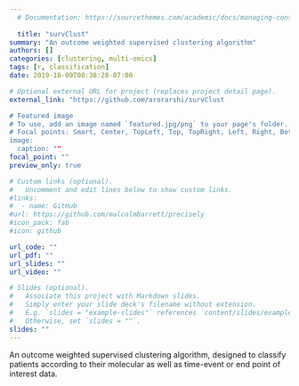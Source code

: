 ```yaml
---
  # Documentation: https://sourcethemes.com/academic/docs/managing-content/
  
  title: "survClust"
summary: "An outcome weighted supervised clustering algorithm"
authors: []
categories: [clustering, multi-omics]
tags: [r, classification]
date: 2019-10-09T08:38:28-07:00

# Optional external URL for project (replaces project detail page).
external_link: "https://github.com/arorarshi/survClust

# Featured image
# To use, add an image named `featured.jpg/png` to your page's folder.
# Focal points: Smart, Center, TopLeft, Top, TopRight, Left, Right, BottomLeft, Bottom, BottomRight.
image:
  caption: ""
focal_point: ""
preview_only: true

# Custom links (optional).
#   Uncomment and edit lines below to show custom links.
#links:
#  - name: GitHub
#url: https://github.com/malcolmbarrett/precisely
#icon_pack: fab
#icon: github

url_code: ""
url_pdf: ""
url_slides: ""
url_video: ""

# Slides (optional).
#   Associate this project with Markdown slides.
#   Simply enter your slide deck's filename without extension.
#   E.g. `slides = "example-slides"` references `content/slides/example-slides.md`.
#   Otherwise, set `slides = ""`.
slides: ""
---
```

  
An outcome weighted supervised clustering algorithm, designed to classify patients according to their molecular as well as time-event or end point of interest data.
